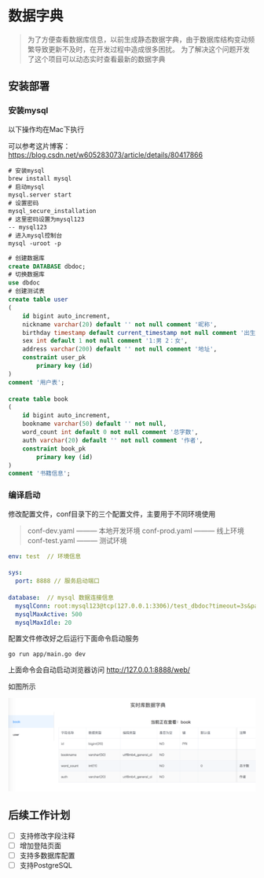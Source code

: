 # 数据字典
> 为了方便查看数据库信息，以前生成静态数据字典，由于数据库结构变动频繁导致更新不及时，在开发过程中造成很多困扰。
> 为了解决这个问题开发了这个项目可以动态实时查看最新的数据字典
## 安装部署
### 安装mysql

以下操作均在Mac下执行

可以参考这片博客： https://blog.csdn.net/w605283073/article/details/80417866
```shell
# 安装mysql
brew install mysql
# 启动mysql
mysql.server start
# 设置密码
mysql_secure_installation
# 这里密码设置为mysql123
-- mysql123
# 进入mysql控制台
mysql -uroot -p
```
```sql
# 创建数据库
create DATABASE dbdoc;
# 切换数据库
use dbdoc
# 创建测试表
create table user
(
	id bigint auto_increment,
	nickname varchar(20) default '' not null comment '昵称',
	birthday timestamp default current_timestamp not null comment '出生日期',
	sex int default 1 not null comment '1:男 2：女',
	address varchar(200) default '' not null comment '地址',
	constraint user_pk
		primary key (id)
)
comment '用户表';

create table book
(
	id bigint auto_increment,
	bookname varchar(50) default '' not null,
	word_count int default 0 not null comment '总字数',
	auth varchar(20) default '' not null comment '作者',
	constraint book_pk
		primary key (id)
)
comment '书籍信息';
```
### 编译启动

修改配置文件，conf目录下的三个配置文件，主要用于不同环境使用

> conf-dev.yaml     ——— 本地开发环境
> conf-prod.yaml   ———  线上环境
> conf-test.yaml     ——— 测试环境

```yaml
env: test  // 环境信息

sys:
  port: 8888 // 服务启动端口

database:  // mysql 数据连接信息
  mysqlConn: root:mysql123@tcp(127.0.0.1:3306)/test_dbdoc?timeout=3s&parseTime=true&loc=Local&charset=utf8mb4
  mysqlMaxActive: 500
  mysqlMaxIdle: 20
```

配置文件修改好之后运行下面命令启动服务

```shell
go run app/main.go dev
```

上面命令会自动启动浏览器访问 http://127.0.0.1:8888/web/

如图所示

![页面截图](https://github.com/akkagao/dbdoc/blob/master/web/img/dbdoc.png?raw=true)

## 后续工作计划

- [ ] 支持修改字段注释
- [ ] 增加登陆页面
- [ ] 支持多数据库配置
- [ ] 支持PostgreSQL  